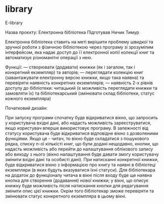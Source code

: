 # library
E-library

Назва проєкту: Електронна бібліотека
Підготував Ничик Тимур

Електронна бібліотека ставить на меті вирішити проблему швидкої та зручної роботи з фізичною бібліотекою через програму зі зрозумілим інтерфейсом, яка надає доступ до її електронної копії колекції книг та автоматизує різноманітні операції з нею. 

Функції: 
— створювати (додавати) книжки (як і загалом, так і конкретний екземпляр) та авторів;
— переглядати колекцію книг (завантажувати електронну версію книжки, якщо така наявна) та перевіряти наявність конкретних екземплярів;
— наявність 2-х рівнів доступу до бібліотеки: читацький (є можливість переглядати книжки та замовляти їх) та бібліотекарський (змінювати склад бібліотеки, статус кожного екземпляра)


Початковий дизайн:

При запуску програми спочатку буде відкриватися вікно, що запросить у користувача вхідні дані, або надасть можливість зареєструватися, якщо користувач вперше використовує програму. В залежності від статусу користувача буде відкриватися відповідне вікно з дозволеними функціями. Якщо це - читач, то вікно буде складатися з пошукового рядка, списку n-ої кількісті книг, що були додані нещодавно, кнопки, що надасть можливість або перейти до налаштування облікового запису або виходу з нього (вікно налаштування буде давати змогу користувачу змінити вхідні дані та особисті дані). При натисканні конкретної книжки, буде відкриватися вікно з інформацією про книгу та наявні в бібліотеці екземпляри (в яких будуть вказуватися їхні статуси). Для бібліотекара на додаток до функціоналу читача в вікні після входу буде ще наявна кнопка для створення (додавання) нової книжки; у вікні, що описує книжку буде можливість після натискання кнопки для редагування змінити опис цієї книжки. Окрім того бібліотекар зможе перевіряти та змінювати статус конкретного екземпляра в цьому вікні. 
